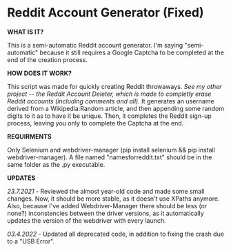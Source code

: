 # Reddit Account Generator (Fixed)
 **WHAT IS IT?**
 
 This is a semi-automatic Reddit account generator. I'm saying "semi-automatic" because it still requires a Google Captcha to be completed at the end of the creation process.
 
 **HOW DOES IT WORK?**
 
 This script was made for quickly creating Reddit throwaways. _See my other project -- the Reddit Account Deleter, which is made to completly erase Reddit accounts (including comments and all)._
 It generates an username derived from a Wikipedia:Random article, and then appending some random digits to it as to have it be unique. Then, it completes the Reddit sign-up process, leaving you only to complete the Captcha at the end.
 
 **REQUIRMENTS**
 
 Only Selenium and webdriver-manager (pip install selenium && pip install webdriver-manager).
 A file named "namesforreddit.txt" should be in the same folder as the .py executable.
 
 **UPDATES**
 
_23.7.2021_ - 
 Reviewed the almost year-old code and made some small changes. Now, it should be more stable, as it doesn't use XPaths anymore.
 Also, because I've added Webdriver-Manager there should be less (or none?) inconstencies between the driver versions, as it automatically updates the version of the webdriver with every launch.
 
 _03.4.2022_ - 
Updated all deprecated code, in addition to fixing the crash due to a "USB Error".
